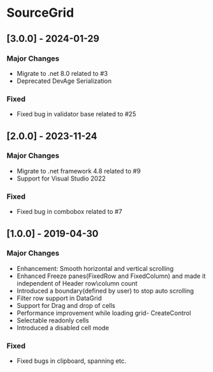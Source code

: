 # SourceGrid

## [3.0.0] - 2024-01-29

### Major Changes

- Migrate to .net 8.0 related to #3
- Deprecated DevAge Serialization 

### Fixed

- Fixed bug in validator base related to #25

## [2.0.0] - 2023-11-24

### Major Changes

- Migrate to .net framework 4.8 related to #9
- Support for Visual Studio 2022

### Fixed

- Fixed bug in combobox related to #7


## [1.0.0] - 2019-04-30

### Major Changes

- Enhancement: Smooth horizontal and vertical scrolling
- Enhanced Freeze panes(FixedRow and FixedColumn) and made it independent of Header row\column count
- Introduced a boundary(defined by user) to stop auto scrolling
- Filter row support in DataGrid
- Support for Drag and drop of cells
- Performance improvement while loading grid- CreateControl
- Selectable readonly cells
- Introduced a disabled cell mode

### Fixed

- Fixed bugs in clipboard, spanning etc.
